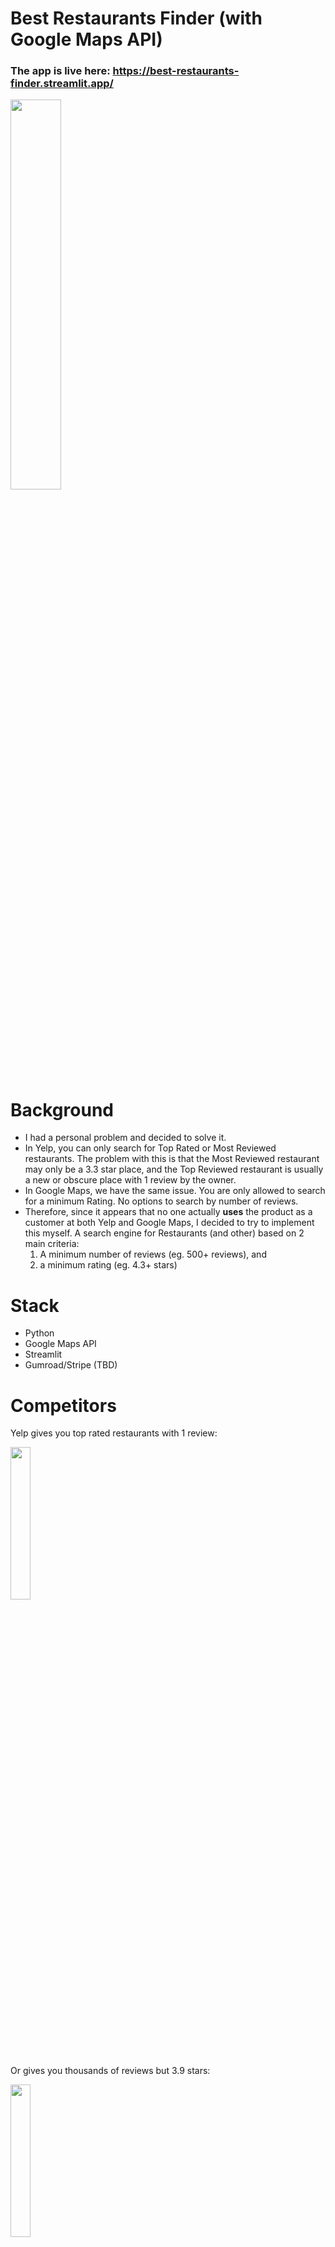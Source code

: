 # Best Restaurants Finder (with Google Maps API)

### The app is live here: https://best-restaurants-finder.streamlit.app/

<img src="https://github.com/LifeGains/best_restaurants_finder_google_maps_api/assets/68449363/98c1f484-453b-40a2-afc0-25843ea3d91e" width="40%" height="40%">

# Background
- I had a personal problem and decided to solve it.
- In Yelp, you can only search for Top Rated or Most Reviewed restaurants. The problem with this is that the Most Reviewed restaurant may only be a 3.3 star place, and the Top Reviewed restaurant is usually a new or obscure place with 1 review by the owner.
- In Google Maps, we have the same issue. You are only allowed to search for a minimum Rating. No options to search by number of reviews.
- Therefore, since it appears that no one actually **uses** the product as a customer at both Yelp and Google Maps, I decided to try to implement this myself. A search engine for Restaurants (and other) based on 2 main criteria:
    1. A minimum number of reviews (eg. 500+ reviews), and
    2. a minimum rating (eg. 4.3+ stars)

# Stack

- Python
- Google Maps API
- Streamlit
- Gumroad/Stripe (TBD)

# Competitors

Yelp gives you top rated restaurants with 1 review:

<img src="https://github.com/LifeGains/best_restaurants_finder_google_maps_api/assets/68449363/a0584c26-8e29-4a4f-875d-8be500d21e0b" width="25%" height="25%">

Or gives you thousands of reviews but 3.9 stars:

<img src="https://github.com/LifeGains/best_restaurants_finder_google_maps_api/assets/68449363/d5cd71ac-ab71-45ca-917e-65c7d19f30d9" width="25%" height="25%">

Google Maps gives you results in a random order:

<img src="https://github.com/LifeGains/best_restaurants_finder_google_maps_api/assets/68449363/983976f7-8e9e-42da-a325-9c137e4e2ea1" width="25%" height="25%">

# Jira To Do Nexts / Blockers

- Add current location option
- Change filter to apply before outputting results so you get 60 filtered results, as opposed to 60 total results and then filter it down to meet the criteria.
- Redo Gmaps extract from places() function
- Create master "score" that is some weighted combination of `n_rating` * `n_reviews`. Find some way to translate 4.1, 4.5, 4.7 into S, A, B, C, D, F tier.
    - Based on market research, seems like theres an exponential decay for n reviews.
    - For example, 1000 reviews = 3000 reviews. However, 500 reviews > 100 reviews.
- Remove extraneous columns
- Make the name column be hyperlinked with the permalink.
    - https://docs.streamlit.io/library/api-reference/data/st.column_config/st.column_config.linkcolumn
    - Blocked: https://github.com/streamlit/streamlit/issues/6787
- Drop down autofiller multiselect for city
- Add "Is Open Now" filter
- Add "Is Operational" filter (not perma or temporarily closed)
- **Hard** Add "Is Chain" filter. Eg. Gyu-Kaku Japanese BBQ has 4.4 stars, 2k+ reviews in every major US metropolitan city. Not what you're trying to go for when you're finding good new spots.
- **Plot the top 10 results on a Gmaps Embed**
- Rearrange dataframe column order depending on if its a mobile device (bring Gmaps link to the 3rd col) or not
    - Blocked: https://github.com/streamlit/streamlit/issues/708
- Figure out how to extract/display the photos in the photos column?
- More exact error handling - what in the filter criteria caused the API to not be able to retrieve any data?
- Fully understand what radius parameter does. 
    - Option to expand/reduce radius within City. After you understand it, then add it in. 
    - Eg. Pleasant Hill query returns Hayward results.
- Option to specify state so that the city is not confused with another state (eg. Paris, France vs. Paris, Texas) 
- Column for n miles away from current location.
- Given current location, permalink that gets directions to that place.
- Column for n minutes away including current traffic data from Google Maps.
- Any unstructured data (image of restaurant, embedded Google Maps snapshot)
- Column for current wait time at the restaurant.
- Column for make a reservation now (eg. with Resy)
- Non-urgent - current limitation is only 60 results from Google Maps API. Find a way to expand this past 60 results.